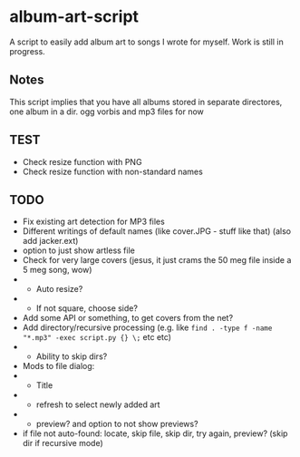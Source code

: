 # album-art-script
A script to easily add album art to songs I wrote for myself.
Work is still in progress.

## Notes
This script implies that you have all albums stored in separate directores, one album in a dir.
ogg vorbis and mp3 files for now

## TEST
- Check resize function with PNG
- Check resize function with non-standard names

## TODO
- Fix existing art detection for MP3 files
- Different writings of default names (like cover.JPG - stuff like that) (also add jacker.ext)
- option to just show artless file
- Check for very large covers (jesus, it just crams the 50 meg file inside a 5 meg song, wow)
- - Auto resize?
- - If not square, choose side?
- Add some API or something, to get covers from the net?
- Add directory/recursive processing (e.g. like `find . -type f -name "*.mp3" -exec script.py {} \;` etc etc)
- - Ability to skip dirs?
- Mods to file dialog:
- - Title
- - refresh to select newly added art
- - preview? and option to not show previews?
- if file not auto-found: locate, skip file, skip dir, try again, preview? (skip dir if recursive mode)
